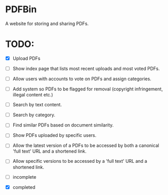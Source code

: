 PDFBin
======

A website for storing and sharing PDFs.

TODO:
======

- [x] Upload PDFs
- [ ] Show index page that lists most recent uploads and most voted PDFs.
- [ ] Allow users with accounts to vote on PDFs and assign categories.
- [ ] Add system so PDFs to be flagged for removal (copyright infringement, illegal content etc.)
- [ ] Search by text content.
- [ ] Search by category.
- [ ] Find similar PDFs based on document similarity.
- [ ] Show PDFs uploaded by specific users.
- [ ] Allow the latest version of a PDFs to be accessed by both a canonical 'full text' URL and a shortened link.
- [ ] Allow specific versions to be accessed by a 'full text' URL and a shortened link.


- [ ] incomplete
- [x] completed
